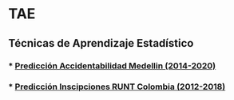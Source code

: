 



# TAE





## Técnicas de Aprendizaje Estadístico

### * [Predicción Accidentabilidad Medellin (2014-2020)](https://rpubs.com/duvan/AccidentabilidadMedellinTAE)

### * [Predicción Inscipciones RUNT Colombia (2012-2018)](https://rpubs.com/duvan/InscipcionesRUNTTAE)
